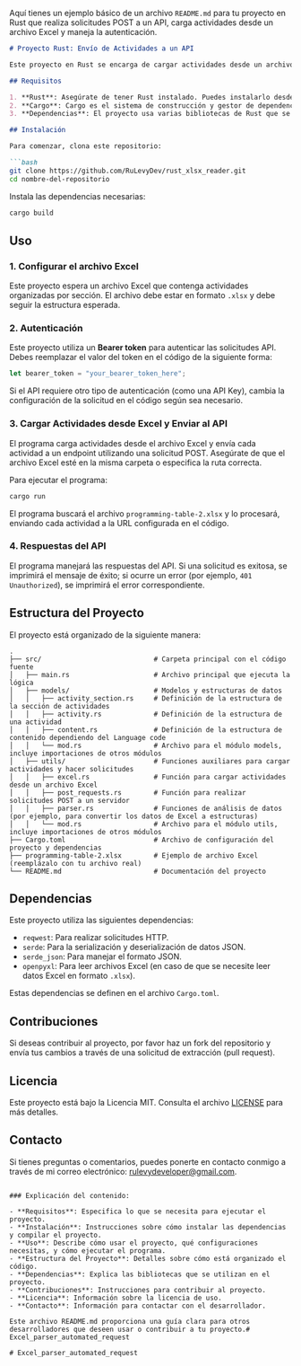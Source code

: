 Aquí tienes un ejemplo básico de un archivo `README.md` para tu proyecto en Rust que realiza solicitudes POST a un API, carga actividades desde un archivo Excel y maneja la autenticación.

```markdown
# Proyecto Rust: Envío de Actividades a un API

Este proyecto en Rust se encarga de cargar actividades desde un archivo Excel, convertirlas a formato JSON y enviarlas a un endpoint API utilizando solicitudes POST. Además, maneja la autenticación mediante un token de autorización (Bearer Token).

## Requisitos

1. **Rust**: Asegúrate de tener Rust instalado. Puedes instalarlo desde [https://www.rust-lang.org](https://www.rust-lang.org).
2. **Cargo**: Cargo es el sistema de construcción y gestor de dependencias de Rust, y debe instalarse automáticamente con Rust.
3. **Dependencias**: El proyecto usa varias bibliotecas de Rust que se gestionan a través de `Cargo.toml`.

## Instalación

Para comenzar, clona este repositorio:

```bash
git clone https://github.com/RuLevyDev/rust_xlsx_reader.git
cd nombre-del-repositorio
```

Instala las dependencias necesarias:

```bash
cargo build
```

## Uso

### 1. **Configurar el archivo Excel**

Este proyecto espera un archivo Excel que contenga actividades organizadas por sección. El archivo debe estar en formato `.xlsx` y debe seguir la estructura esperada.

### 2. **Autenticación**

Este proyecto utiliza un **Bearer token** para autenticar las solicitudes API. Debes reemplazar el valor del token en el código de la siguiente forma:

```rust
let bearer_token = "your_bearer_token_here";
```

Si el API requiere otro tipo de autenticación (como una API Key), cambia la configuración de la solicitud en el código según sea necesario.

### 3. **Cargar Actividades desde Excel y Enviar al API**

El programa carga actividades desde el archivo Excel y envía cada actividad a un endpoint utilizando una solicitud POST. Asegúrate de que el archivo Excel esté en la misma carpeta o especifica la ruta correcta.

Para ejecutar el programa:

```bash
cargo run
```

El programa buscará el archivo `programming-table-2.xlsx` y lo procesará, enviando cada actividad a la URL configurada en el código.

### 4. **Respuestas del API**

El programa manejará las respuestas del API. Si una solicitud es exitosa, se imprimirá el mensaje de éxito; si ocurre un error (por ejemplo, `401 Unauthorized`), se imprimirá el error correspondiente.

## Estructura del Proyecto

El proyecto está organizado de la siguiente manera:

```
.
├── src/                            # Carpeta principal con el código fuente
│   ├── main.rs                     # Archivo principal que ejecuta la lógica
│   ├── models/                     # Modelos y estructuras de datos
│   │   ├── activity_section.rs     # Definición de la estructura de la sección de actividades
│   │   ├── activity.rs             # Definición de la estructura de una actividad
│   │   ├── content.rs              # Definición de la estructura de contenido dependiendo del Language code
│   │   └── mod.rs                  # Archivo para el módulo models, incluye importaciones de otros módulos
│   ├── utils/                      # Funciones auxiliares para cargar actividades y hacer solicitudes
│   │   ├── excel.rs                # Función para cargar actividades desde un archivo Excel
│   │   ├── post_requests.rs        # Función para realizar solicitudes POST a un servidor
│   │   ├── parser.rs               # Funciones de análisis de datos (por ejemplo, para convertir los datos de Excel a estructuras)
│   │   └── mod.rs                  # Archivo para el módulo utils, incluye importaciones de otros módulos
├── Cargo.toml                      # Archivo de configuración del proyecto y dependencias
├── programming-table-2.xlsx        # Ejemplo de archivo Excel (reemplázalo con tu archivo real)
└── README.md                       # Documentación del proyecto

```

## Dependencias

Este proyecto utiliza las siguientes dependencias:

- `reqwest`: Para realizar solicitudes HTTP.
- `serde`: Para la serialización y deserialización de datos JSON.
- `serde_json`: Para manejar el formato JSON.
- `openpyxl`: Para leer archivos Excel (en caso de que se necesite leer datos Excel en formato `.xlsx`).

Estas dependencias se definen en el archivo `Cargo.toml`.

## Contribuciones

Si deseas contribuir al proyecto, por favor haz un fork del repositorio y envía tus cambios a través de una solicitud de extracción (pull request).

## Licencia

Este proyecto está bajo la Licencia MIT. Consulta el archivo [LICENSE](LICENSE) para más detalles.

## Contacto

Si tienes preguntas o comentarios, puedes ponerte en contacto conmigo a través de mi correo electrónico: [rulevydeveloper@gmail.com](mailto:rulevydeveloper@gmail.com).

```

### Explicación del contenido:

- **Requisitos**: Especifica lo que se necesita para ejecutar el proyecto.
- **Instalación**: Instrucciones sobre cómo instalar las dependencias y compilar el proyecto.
- **Uso**: Describe cómo usar el proyecto, qué configuraciones necesitas, y cómo ejecutar el programa.
- **Estructura del Proyecto**: Detalles sobre cómo está organizado el código.
- **Dependencias**: Explica las bibliotecas que se utilizan en el proyecto.
- **Contribuciones**: Instrucciones para contribuir al proyecto.
- **Licencia**: Información sobre la licencia de uso.
- **Contacto**: Información para contactar con el desarrollador.

Este archivo README.md proporciona una guía clara para otros desarrolladores que deseen usar o contribuir a tu proyecto.#   E x c e l _ p a r s e r _ a u t o m a t e d _ r e q u e s t  
 # Excel_parser_automated_request
